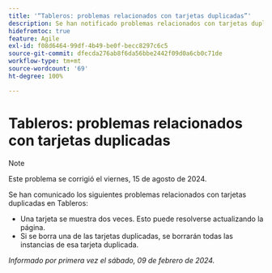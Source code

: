 ```yaml
---
title: '“Tableros: problemas relacionados con tarjetas duplicadas”'
description: Se han notificado problemas relacionados con tarjetas duplicadas en Tableros.
hidefromtoc: true
feature: Agile
exl-id: f08d6464-99df-4b49-be0f-becc8297c6c5
source-git-commit: dfecda276ab8f6da56bbe2442f09d0a6cb0c71de
workflow-type: tm+mt
source-wordcount: '69'
ht-degree: 100%

---
```


# Tableros: problemas relacionados con tarjetas duplicadas

>[!NOTE]
>
>Este problema se corrigió el viernes, 15 de agosto de 2024.


Se han comunicado los siguientes problemas relacionados con tarjetas duplicadas en Tableros:

* Una tarjeta se muestra dos veces. Esto puede resolverse actualizando la página.
* Si se borra una de las tarjetas duplicadas, se borrarán todas las instancias de esa tarjeta duplicada.

_Informado por primera vez el sábado, 09 de febrero de 2024._
